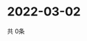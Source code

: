 # 2022-03-02
  共 0条

  <!-- BEGIN -->
  <!-- 最后更新时间Wed Mar 02 2022 07:05:19 GMT+0000 (Coordinated Universal Time) -->
  
  <!-- END -->
  
  